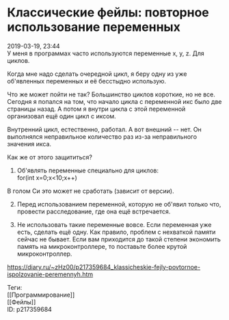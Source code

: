 Классические фейлы: повторное использование переменных
=======================================================

   
 2019-03-19, 23:44   
  У меня в программах часто используются переменные x, y, z. Для циклов.   
   
 Когда мне надо сделать очередной цикл, я беру одну из уже об'явленных переменных и её бесстыдно использую.   
   
 Что же может пойти не так? Большинство циклов короткие, но не все. Сегодня я попался на том, что начало цикла с переменной икс было две страницы назад. А потом я внутри цикла с этой переменной организовал ещё один цикл с иксом.   
   
 Внутренний цикл, естественно, работал. А вот внешний -- нет. Он выполнялся неправильное количество раз из-за неправильного значения икса.   
   
 Как же от этого защититься?   
   
 1. Об'являть переменные специально для циклов:   
 for(int x=0;x<10;x++)   
   
 В голом Си это может не сработать (зависит от версии).   
   
 2. Перед использованием переменной, которую не об'явил только что, провести расследование, где она ещё встречается.   
   
 3. Не использовать такие переменные вовсе. Если переменная уже есть, сделать ещё одну. Как правило, проблем с нехваткой памяти сейчас не бывает. Если вам приходится до такой степени экономить память на микроконтроллере, то поставьте более крутой микроконтроллер.   
    
 <https://diary.ru/~zHz00/p217359684_klassicheskie-fejly-povtornoe-ispolzovanie-peremennyh.htm>   
   
 Теги:   
 [[Программирование]]   
 [[Фейлы]]   
 ID: p217359684